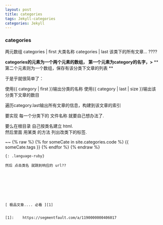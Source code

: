 ```yaml
---
layout: post
title: categories
tags: Jekyll-categories
categories: Jekyll
---
```



### categories
两元数组
categories | first 大类名称
categories | last 该类下的所有文章... ????


**categories的元素为一个两个元素的数组，**
**第一个元素为category的名字，\>**
**第二个元素则为一个数组，保存有该分类下文章的列表 **

于是乎就很简单了：

使用{{ category | first }}输出分类的名称
使用{{ category | last | size }}输出该分类下文章的数目

遍历category.last输出所有文章的信息，构建到该文章的索引




要实现 每一个分类下的 文件名称 就要自己想办法了.

要么在根目录 自己按类名建立 html.  
然后里面 用某类 的方法 列出改类下的标签.


~~
{% raw %}
{% for someCate in site.categories.code %}
{{ someCate.tags }}
{% endfor %}
{% endraw %}
~~~
{: .language-ruby}

然后 点击类名 就跳到响应的 url??








[ 极品文章.... 必看 ][1]


[1]:	https://segmentfault.com/a/1190000000406017